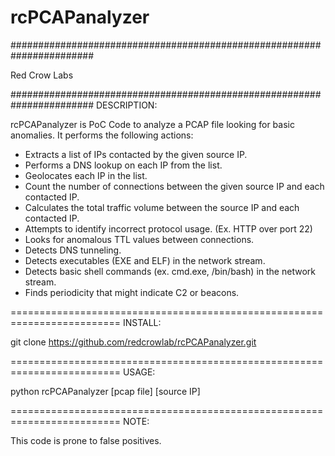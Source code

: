 # rcPCAPanalyzer
#######################################################################

Red Crow Labs

#######################################################################
DESCRIPTION:

rcPCAPanalyzer is PoC Code to analyze a PCAP file looking for basic anomalies. It performs the following actions:

- Extracts a list of IPs contacted by the given source IP.
- Performs a DNS lookup on each IP from the list.
- Geolocates each IP in the list.
- Count the number of connections between the given source IP and each contacted IP.
- Calculates the total traffic volume between the source IP and each contacted IP.
- Attempts to identify incorrect protocol usage. (Ex. HTTP over port 22)
- Looks for anomalous TTL values between connections.
- Detects DNS tunneling.
- Detects executables (EXE and ELF) in the network stream.
- Detects basic shell commands (ex. cmd.exe, /bin/bash) in the network stream.
- Finds periodicity that might indicate C2 or beacons.


=========================================================================
INSTALL: 

git clone https://github.com/redcrowlab/rcPCAPanalyzer.git



=========================================================================
USAGE: 

python rcPCAPanalyzer [pcap file] [source IP]


=========================================================================
NOTE:

This code is prone to false positives. 
